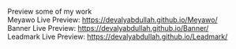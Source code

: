 <img src="http://drive.google.com/uc?export=view&amp;id=1PwiGHRUvzwjObI8DUO5nswGoa9DSreCg" alt="">

Preview some of my work<br>
Meyawo Live Preview: https://devalyabdullah.github.io/Meyawo/<br>
Banner Live Preview: https://devalyabdullah.github.io/Banner/<br>
Leadmark Live Preview: https://devalyabdullah.github.io/Leadmark/
